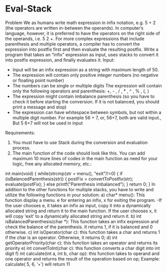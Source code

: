 # Eval-Stack



Problem
We as humans write math expression in infix notation, e.g. 5 + 2 (the operators are written in-between the operands). In computer’s language, however, it is preferred to have the operators on the right side of the operands, i.e. 5 2 +. For more complex expressions that include parenthesis and multiple operators, a compiler has to convert the expression into postfix first and then evaluate the resulting postfix.
Write a program that takes an “infix” expression as input, uses stacks to convert it into postfix expression, and finally evaluates it.
Input:
- Input will be an infix expression as a string with maximum length of 50.
- The expression will contain only positive integer numbers (no negative or floating point number)
- The numbers can be single or multiple digits
The expression will contain only the following operators and parenthesis: +, - , / , * , ^ , % , (, )
- The expression might contain imbalance parenthesis (so you have to check it before starting the conversion. If it is not balanced, you should print a message and stop)
- The expression can have whitespace between symbols, but not within a multiple digit number. For example 56 + 7, or, 56+7, both are valid input., But 5 6+7 will not be used in input

Requirements:
1. You must have to use Stack during the conversion and evaluation process.
2. The main function of the code should look like this. You can add maximum 10 more lines of codes in the main function as need for your logic, free any allocated memory, etc.:

int main(void)
{
while(strcmp(str = menu(), "exit")!=0)
{
if (isBalancedParenthesis(str))
{
postFix = convertToPostfix(str);
evaluate(postFix);
}
else
printf("Parenthesis imbalanced");
}
return 0;
}
In addition to the other functions for multiple stacks, you have to write and utilize the following functions in your solution:
a) char* menu(): This function display a menu. e for entering an infix, x for exiting the program.
-If the user chooses e, it takes an infix as input, copy it into a dynamically allocated string and return it to the main function. If the user chooses x, it will copy ‘exit’ to a dynamically allocated string and return it.
b) int isBalancedParenthesis(char *): This function takes an infix expression and check the balance of the parenthesis. It returns 1, if it is balanced and 0 otherwise.
c) int isOperator(char c): this function takes a char and returns 1 if the char is an operator. Otherwise, it returns 0;
d) int getOperatorPriority(char c): this function takes an operator and returns its priority
e) int convetToInt(char c): this function converts a char digit into int digit
f) int calculate(int a, int b, char op): this function takes to operand and one operator and returns the result of the operation based on op; Example: calculate( 5, 6, ‘+’) will return 11

